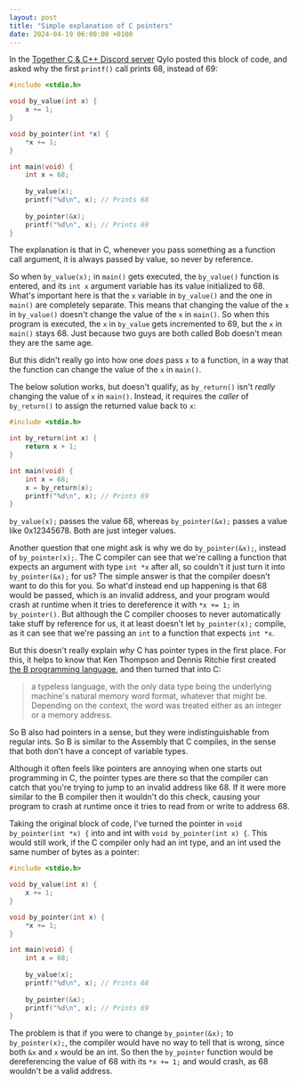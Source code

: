 ```yaml
---
layout: post
title: "Simple explanation of C pointers"
date: 2024-04-19 06:00:00 +0100
---
```


In the [Together C & C++ Discord server](https://discord.gg/tccpp) Qylo posted this block of code, and asked why the first `printf()` call prints 68, instead of 69:

```c
#include <stdio.h>

void by_value(int x) {
    x += 1;
}

void by_pointer(int *x) {
    *x += 1;
}

int main(void) {
    int x = 68;
    
    by_value(x);
    printf("%d\n", x); // Prints 68
    
    by_pointer(&x);
    printf("%d\n", x); // Prints 69
}
```

The explanation is that in C, whenever you pass something as a function call argument, it is always passed by value, so never by reference.

So when `by_value(x);` in `main()` gets executed, the `by_value()` function is entered, and its `int x` argument variable has its value initialized to 68. What's important here is that the `x` variable in `by_value()` and the one in `main()` are completely separate. This means that changing the value of the `x` in `by_value()` doesn't change the value of the `x` in `main()`. So when this program is executed, the `x` in `by_value` gets incremented to 69, but the `x` in `main()` stays 68. Just because two guys are both called Bob doesn't mean they are the same age.

But this didn't really go into how one *does* pass `x` to a function, in a way that the function can change the value of the `x` in `main()`.

The below solution works, but doesn't qualify, as `by_return()` isn't *really* changing the value of `x` in `main()`. Instead, it requires the *caller* of `by_return()` to assign the returned value back to `x`:

```c
#include <stdio.h>

int by_return(int x) {
    return x + 1;
}

int main(void) {
    int x = 68;
    x = by_return(x);
    printf("%d\n", x); // Prints 69
}
```

`by_value(x);` passes the value 68, whereas `by_pointer(&x);` passes a value like 0x12345678. Both are just integer values.

Another question that one might ask is why we do `by_pointer(&x);`, instead of `by_pointer(x);`. The C compiler can see that we're calling a function that expects an argument with type `int *x` after all, so couldn't it just turn it into `by_pointer(&x);` for us? The simple answer is that the compiler doesn't want to do this for you. So what'd instead end up happening is that 68 would be passed, which is an invalid address, and your program would crash at runtime when it tries to dereference it with `*x += 1;` in `by_pointer()`. But although the C compiler chooses to never automatically take stuff by reference for us, it at least doesn't let `by_pointer(x);` compile, as it can see that we're passing an `int` to a function that expects `int *x`.

But this doesn't really explain *why* C has pointer types in the first place. For this, it helps to know that Ken Thompson and Dennis Ritchie first created [the B programming language](https://en.wikipedia.org/wiki/B_(programming_language)), and then turned that into C:
> a typeless language, with the only data type being the underlying machine's natural memory word format, whatever that might be. Depending on the context, the word was treated either as an integer or a memory address.

So B also had pointers in a sense, but they were indistinguishable from regular ints. So B is similar to the Assembly that C compiles, in the sense that both don't have a concept of variable types.

Although it often feels like pointers are annoying when one starts out programming in C, the pointer types are there so that the compiler can catch that you're trying to jump to an invalid address like 68. If it were more similar to the B compiler then it wouldn't do this check, causing your program to crash at runtime once it tries to read from or write to address 68.

Taking the original block of code, I've turned the pointer in `void by_pointer(int *x) {` into and int with `void by_pointer(int x) {`. This would still work, if the C compiler only had an int type, and an int used the same number of bytes as a pointer:

```c
#include <stdio.h>

void by_value(int x) {
    x += 1;
}

void by_pointer(int x) {
    *x += 1;
}

int main(void) {
    int x = 68;
    
    by_value(x);
    printf("%d\n", x); // Prints 68
    
    by_pointer(&x);
    printf("%d\n", x); // Prints 69
}
```

The problem is that if you were to change `by_pointer(&x);` to `by_pointer(x);`, the compiler would have no way to tell that is wrong, since both `&x` and `x` would be an int. So then the `by_pointer` function would be dereferencing the value of 68 with its `*x += 1;` and would crash, as 68 wouldn't be a valid address.
